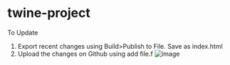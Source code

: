 # twine-project

To Update
1. Export recent changes using Build>Publish to File. Save as index.html
2. Upload the changes on Github using add file.f
![image](https://github.com/Dakota-Schramm/twine-project/assets/66275302/d9012407-8862-4636-8457-603241536775)

